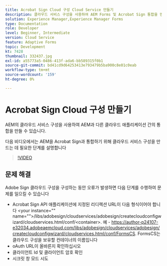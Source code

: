 ```yaml
---
title: Acrobat Sign Cloud 구성 Cloud Service 만들기
description: 클라우드 서비스 구성을 사용하여 AEM Forms 및 Acrobat Sign 통합을 만듭니다.
solution: Experience Manager,Experience Manager Forms
type: Documentation
role: Developer
level: Beginner, Intermediate
version: Cloud Service
feature: Adaptive Forms
topic: Development
kt: 7428
thumbnail: 332437.jpg
exl-id: a55773a5-0486-413f-ada6-bb589315f0b1
source-git-commit: bd41cd9d64253413e793479b5ba900c8e01c0eab
workflow-type: tm+mt
source-wordcount: '159'
ht-degree: 0%

---
```


# Acrobat Sign Cloud 구성 만들기

AEM의 클라우드 서비스 구성을 사용하여 AEM과 다른 클라우드 애플리케이션 간의 통합을 만들 수 있습니다.

다음 비디오에서는 AEM을 Acrobat Sign과 통합하기 위해 클라우드 서비스 구성을 만드는 데 필요한 단계를 설명합니다

>[!VIDEO](https://video.tv.adobe.com/v/332437?quality=12&learn=on)

## 문제 해결

Adobe Sign 클라우드 구성을 구성하는 동안 오류가 발생하면 다음 단계를 수행하여 문제를 일으킬 수 있습니다
* Acrobat Sign API 애플리케이션에 지정된 리디렉션 URL이 다음 형식이어야 합니다
&lt;your instance=&quot;&quot; name=&quot;&quot;>/libs/adobesign/cloudservices/adobesign/createcloudconfigwizard/cloudservices.html/conf/&lt;container>.
예 - https://author-p24107-e32034.adobeaemcloud.com/libs/adobesign/cloudservices/adobesign/createcloudconfigwizard/cloudservices.html/conf/FormsCS. FormsCS는 클라우드 구성을 보유할 컨테이너의 이름입니다
* oAuth URL이 올바른지 확인하십시오
* 클라이언트 Id 및 클라이언트 암호 확인
* 시크릿 창 모드 시도

